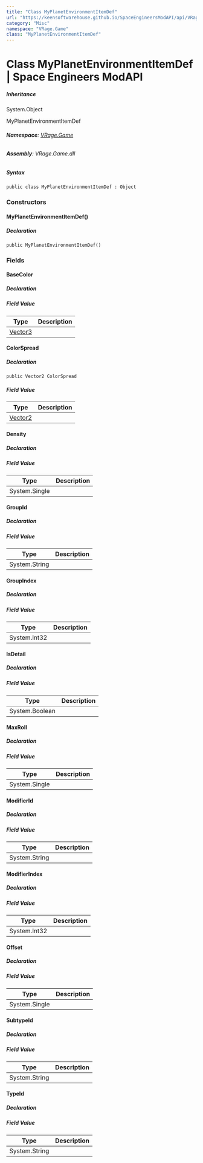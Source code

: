 ```yaml
---
title: "Class MyPlanetEnvironmentItemDef"
url: "https://keensoftwarehouse.github.io/SpaceEngineersModAPI/api/VRage.Game.MyPlanetEnvironmentItemDef.html"
category: "Misc"
namespace: "VRage.Game"
class: "MyPlanetEnvironmentItemDef"
---
```


# Class MyPlanetEnvironmentItemDef | Space Engineers ModAPI

##### Inheritance

System.Object

MyPlanetEnvironmentItemDef

###### **Namespace**: [VRage.Game](https://keensoftwarehouse.github.io/SpaceEngineersModAPI/api/VRage.Game.html)

###### **Assembly**: VRage.Game.dll

##### Syntax

```
public class MyPlanetEnvironmentItemDef : Object
```

### Constructors

#### MyPlanetEnvironmentItemDef()

##### Declaration

```
public MyPlanetEnvironmentItemDef()
```

### Fields

#### BaseColor

##### Declaration

##### Field Value

| Type | Description |
| --- | --- |
| [Vector3](https://keensoftwarehouse.github.io/SpaceEngineersModAPI/api/VRageMath.Vector3.html) |     |

#### ColorSpread

##### Declaration

```
public Vector2 ColorSpread
```

##### Field Value

| Type | Description |
| --- | --- |
| [Vector2](https://keensoftwarehouse.github.io/SpaceEngineersModAPI/api/VRageMath.Vector2.html) |     |

#### Density

##### Declaration

##### Field Value

| Type | Description |
| --- | --- |
| System.Single |     |

#### GroupId

##### Declaration

##### Field Value

| Type | Description |
| --- | --- |
| System.String |     |

#### GroupIndex

##### Declaration

##### Field Value

| Type | Description |
| --- | --- |
| System.Int32 |     |

#### IsDetail

##### Declaration

##### Field Value

| Type | Description |
| --- | --- |
| System.Boolean |     |

#### MaxRoll

##### Declaration

##### Field Value

| Type | Description |
| --- | --- |
| System.Single |     |

#### ModifierId

##### Declaration

##### Field Value

| Type | Description |
| --- | --- |
| System.String |     |

#### ModifierIndex

##### Declaration

##### Field Value

| Type | Description |
| --- | --- |
| System.Int32 |     |

#### Offset

##### Declaration

##### Field Value

| Type | Description |
| --- | --- |
| System.Single |     |

#### SubtypeId

##### Declaration

##### Field Value

| Type | Description |
| --- | --- |
| System.String |     |

#### TypeId

##### Declaration

##### Field Value

| Type | Description |
| --- | --- |
| System.String |     |